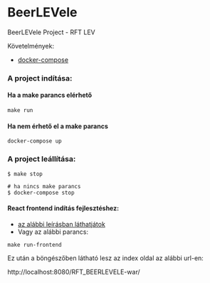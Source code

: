 # BeerLEVele
BeerLEVele Project - RFT LEV

Követelmények:
- [docker-compose](https://docs.docker.com/compose/install/)

### A project indítása:

#### Ha a make parancs elérhető
```terminal
make run
```

#### Ha nem érhető el a make parancs
```terminal
docker-compose up
```

### A project leállítása:
```terminal
$ make stop

# ha nincs make parancs
$ docker-compose stop
```

#### React frontend indítás fejlesztéshez:
- [az alábbi leírásban láthatjátok](frontend/README.md)
- Vagy az alábbi parancs:
```terminal
make run-frontend
```

Ez után a böngészőben látható lesz az index oldal az alábbi url-en:

http://localhost:8080/RFT_BEERLEVELE-war/
